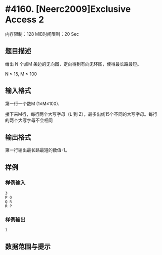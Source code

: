 # #4160. [Neerc2009]Exclusive Access 2

内存限制：128 MiB时间限制：20 Sec

## 题目描述

给出 N 个点M 条边的无向图，定向得到有向无环图，使得最长路最短。

N &le; 15, M &le; 100

## 输入格式

第一行一个数M (1&le;M&le;100).

接下来M行，每行两个大写字母（L 到 Z），最多出线15个不同的大写字母。每行的两个大写字母不会相同

## 输出格式

第一行输出最长路最短的数值-1。

## 样例

### 样例输入

    
    3
    P Q
    Q R
    R P
    
    

### 样例输出

    
    1
    

## 数据范围与提示

